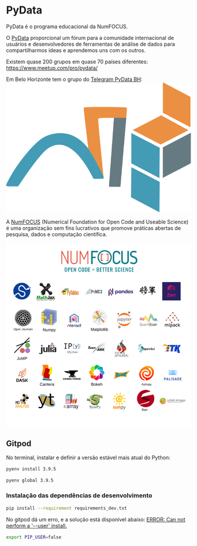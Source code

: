# PyData

PyData é o programa educacional da NumFOCUS.

O [PyData](https://pydata.org/) proporcional um fórum para a comunidade internacional de usuários e desenvolvedores de ferramentas de análise de dados para compartilharmos ideas e aprendemos uns com os outros.

Existem quase 200 grupos em quase 70 países diferentes: https://www.meetup.com/pro/pydata/

Em Belo Horizonte tem o grupo do [Telegram PyData BH](https://t.me/pydatabh):
![PyData BH](imagens/pydatabh.svg)

A [NumFOCUS](https://numfocus.org/) (Numerical Foundation for Open Code and Useable Science) é uma organização sem fins lucrativos que promove práticas abertas de pesquisa, dados e computação científica.

![NumFOCUS bibliotecas](imagens/numfocus_bibliotecas.png)

## Gitpod


No terminal, instalar e definir a versão estável mais atual do Python:
```sh
pyenv install 3.9.5
```

```sh
pyenv global 3.9.5
```

### Instalação das dependências de desenvolvimento

```sh
pip install --requirement requirements_dev.txt
```

No gitpod dá um erro, e a solução está disponível abaixo:
[ERROR: Can not perform a '--user' install.](https://github.com/gitpod-io/gitpod/issues/1997)

```sh
export PIP_USER=false
```
